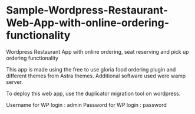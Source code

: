 # Sample-Wordpress-Restaurant-Web-App-with-online-ordering-functionality
Wordpress Restaurant App with online ordering, seat reserving and pick up ordering functionality

This app is made using the free to use gloria food ordering plugin and different themes from Astra themes. Additional software used were wamp server.

To deploy this web app, use the duplicator migration tool on wordpress.

Username for WP login : admin
Password for WP login : password
